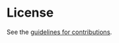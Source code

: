 # License

See the
[guidelines for contributions](https://github.com/ietf-rats/draft-birkholz-rats-reference-interaction-model/blob/master/CONTRIBUTING.md).
